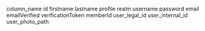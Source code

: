 column_name
id
firstname
lastname
profile
realm
username
password
email
emailVerified
verificationToken
memberId
user_legal_id
user_internal_id
user_photo_path
